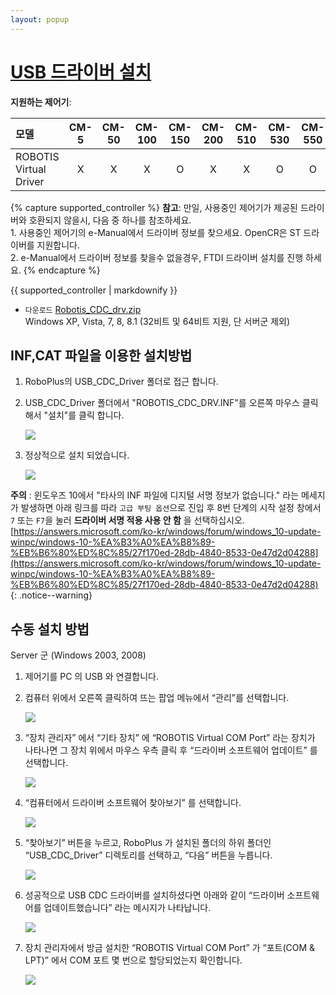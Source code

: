 ```yaml
---
layout: popup
---
```


# [USB 드라이버 설치](#usb-드라이버-설치)

**지원하는 제어기**:  

| 모델                   | CM-5 | CM-50 | CM-100 | CM-150 | CM-200 | CM-510 | CM-530 | CM-550 | CM-700 | CM-900 | OpenCM9.04+[485 EXP] | OpenCM7.0 | OpenCR 1.0 |
|:-----------------------|:----:|:-----:|:------:|:------:|:------:|:------:|:------:|:------:|:------:|:------:|:--------------------:|:---------:|:----------:|
| ROBOTIS Virtual Driver |  X   |   X   |   X    |   O    |   X    |   X    |   O    |   O    |   X    |   X    |          O           |     O     |     X      |

{% capture supported_controller %}
**참고**: 만일, 사용중인 제어기가 제공된 드라이버와 호환되지 않을시, 다음 중 하나를 참조하세요.  
    1. 사용중인 제어기의 e-Manual에서 드라이버 정보를 찾으세요. OpenCR은 ST 드라이버를 지원합니다.   
    2. e-Manual에서 드라이버 정보를 찾을수 없을경우, FTDI 드라이버 설치를 진행 하세요.
{% endcapture %}
<div class="notice">{{ supported_controller | markdownify }}</div>

- `다운로드` [Robotis_CDC_drv.zip](http://support.robotis.com/ko/baggage_files/opencm/robotis_cdc_drv.zip)  
  Windows XP, Vista, 7, 8, 8.1 (32비트 및 64비트 지원, 단 서버군 제외)

## INF,CAT 파일을 이용한 설치방법

1. RoboPlus의 USB_CDC_Driver 폴더로 접근 합니다.
2. USB_CDC_Driver 폴더에서 "ROBOTIS_CDC_DRV.INF"를  오른쪽 마우스 클릭해서 "설치"를 클릭 합니다.

    ![][img_01]

3. 정상적으로 설치 되었습니다.

    ![][img_02]

**주의** : 윈도우즈 10에서 "타사의 INF 파일에 디지털 서명 정보가 없습니다." 라는 메세지가 발생하면 아래 링크를 따라 `고급 부팅 옵션`으로 진입 후 8번 단계의 시작 설정 창에서 `7` 또는 `F7`을 눌러 **드라이버 서명 적용 사용 안 함** 을 선택하십시오.  
[https://answers.microsoft.com/ko-kr/windows/forum/windows_10-update-winpc/windows-10-%EA%B3%A0%EA%B8%89-%EB%B6%80%ED%8C%85/27f170ed-28db-4840-8533-0e47d2d04288](https://answers.microsoft.com/ko-kr/windows/forum/windows_10-update-winpc/windows-10-%EA%B3%A0%EA%B8%89-%EB%B6%80%ED%8C%85/27f170ed-28db-4840-8533-0e47d2d04288)
{: .notice--warning}

## 수동 설치 방법

Server 군 (Windows 2003, 2008)

1. 제어기를 PC 의 USB 와 연결합니다.
2. 컴퓨터 위에서 오른쪽 클릭하여 뜨는 팝업 메뉴에서 “관리”를 선택합니다.

    ![][img_03]

3. “장치 관리자” 에서 “기타 장치” 에 “ROBOTIS Virtual COM Port” 라는 장치가 나타나면 그 장치 위에서 마우스 우측 클릭 후 “드라이버 소프트웨어 업데이트” 를 선택합니다.

    ![][img_04]

4. “컴퓨터에서 드라이버 소프트웨어 찾아보기” 를 선택합니다.

    ![][img_05]

5. “찾아보기” 버튼을 누르고, RoboPlus 가 설치된 폴더의 하위 폴더인 “USB_CDC_Driver” 디렉토리를 선택하고, “다음” 버튼을 누릅니다.

    ![][img_06]

6. 성공적으로 USB CDC 드라이버를 설치하셨다면 아래와 같이 “드라이버 소프트웨어를 업데이트했습니다” 라는 메시지가 나타납니다.

    ![][img_07]

7. 장치 관리자에서 방금 설치한 “ROBOTIS Virtual COM Port” 가 “포트(COM & LPT)” 에서 COM 포트 몇 번으로 할당되었는지 확인합니다.

    ![][img_08]


[img_01]: /assets/images/faq/usb_150_kr.jpg
[img_02]: /assets/images/faq/clip_image031_kr.jpg
[img_03]: /assets/images/faq/clip_image002_kr.jpg
[img_04]: /assets/images/faq/clip_image004_kr.gif
[img_05]: /assets/images/faq/clip_image006_kr.jpg
[img_06]: /assets/images/faq/clip_image008_kr.jpg
[img_07]: /assets/images/faq/clip_image012_kr.jpg
[img_08]: /assets/images/faq/clip_image014_kr.jpg
